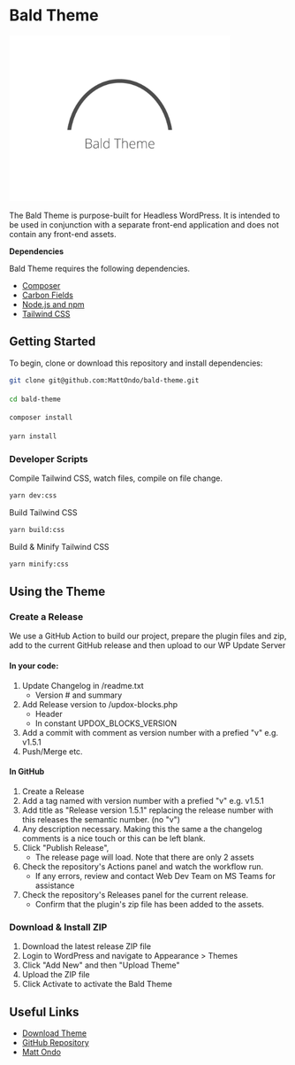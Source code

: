 # Bald Theme

<img src="https://raw.githubusercontent.com/MattOndo/bald-theme/main/screenshot.png" width="400px" alt="Bald Theme">

The Bald Theme is purpose-built for Headless WordPress. It is intended to be used in conjunction with a separate front-end application and does not contain any front-end assets.

**Dependencies**

Bald Theme requires the following dependencies.

- [Composer](https://getcomposer.org/)
- [Carbon Fields](https://carbonfields.net/)
- [Node.js and npm](https://docs.npmjs.com/downloading-and-installing-node-js-and-npm)
- [Tailwind CSS](https://tailwindcss.com/)

## Getting Started

To begin, clone or download this repository and install dependencies:

```sh
git clone git@github.com:MattOndo/bald-theme.git

cd bald-theme

composer install

yarn install
```

### Developer Scripts

Compile Tailwind CSS, watch files, compile on file change.

```sh
yarn dev:css
```

Build Tailwind CSS

```sh
yarn build:css
```

Build & Minify Tailwind CSS

```sh
yarn minify:css
```

## Using the Theme

### Create a Release

We use a GitHub Action to build our project, prepare the plugin files and zip, add to the current GitHub release and then upload to our WP Update Server

#### In your code:

1. Update Changelog in /readme.txt
    - Version # and summary
2. Add Release version to /updox-blocks.php
    - Header
    - In constant UPDOX_BLOCKS_VERSION
3. Add a commit with comment as version number with a prefied "v" e.g. v1.5.1
4. Push/Merge etc.

#### In GitHub

1. Create a Release
2. Add a tag named with version number with a prefied "v" e.g. v1.5.1
3. Add title as "Release version 1.5.1" replacing the release number with this releases the semantic number. (no "v")
4. Any description necessary. Making this the same a the changelog comments is a nice touch or this can be left blank.
5. Click "Publish Release",
    - The release page will load. Note that there are only 2 assets
6. Check the repository's Actions panel and watch the workflow run.
    - If any errors, review and contact Web Dev Team on MS Teams for assistance
7. Check the repository's Releases panel for the current release.
    - Confirm that the plugin's zip file has been added to the assets.

### Download & Install ZIP

1. Download the latest release ZIP file
2. Login to WordPress and navigate to Appearance > Themes
3. Click "Add New" and then "Upload Theme"
4. Upload the ZIP file
5. Click Activate to activate the Bald Theme

## Useful Links

- [Download Theme](https://github.com/MattOndo/bald-theme/releases)
- [GitHub Repository](https://github.com/MattOndo/bald-theme)
- [Matt Ondo](https://mattondo.io/)